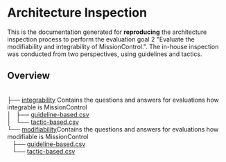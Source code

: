 # Architecture Inspection

This is the documentation generated for **reproducing** the architecture inspection process to perform the evaluation goal 2 "Evaluate the modifiability and integrability of MissionControl.". The in-house inspection was conducted from two perspectives, using guidelines and tactics. 

## Overview

<a href=""></a><br>
├── <a href="/integrability/">integrability</a> Contains the questions and answers for evaluations how integrable is MissionControl<br>
│   ├── <a href="/integrability/guideline-based.csv">guideline-based.csv</a><br>
│   └── <a href="/integrability/tactic-based.csv">tactic-based.csv</a><br>
└── <a href="/modifiability/">modifiability</a>Contains the questions and answers for evaluations how modifiable is MissionControl<br>
    ├── <a href="/modifiability/guideline-based.csv">guideline-based.csv</a><br>
    └── <a href="/modifiability/tactic-based.csv">tactic-based.csv</a><br>

